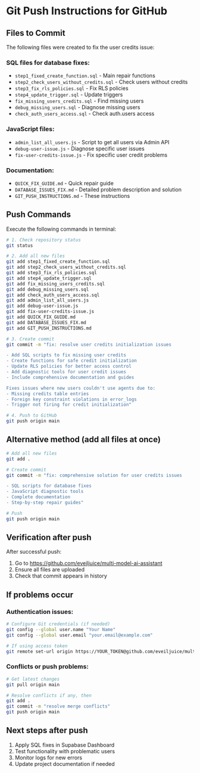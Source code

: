 # Git Push Instructions for GitHub

## Files to Commit

The following files were created to fix the user credits issue:

### SQL files for database fixes:

- `step1_fixed_create_function.sql` - Main repair functions
- `step2_check_users_without_credits.sql` - Check users without credits
- `step3_fix_rls_policies.sql` - Fix RLS policies
- `step4_update_trigger.sql` - Update triggers
- `fix_missing_users_credits.sql` - Find missing users
- `debug_missing_users.sql` - Diagnose missing users
- `check_auth_users_access.sql` - Check auth.users access

### JavaScript files:

- `admin_list_all_users.js` - Script to get all users via Admin API
- `debug-user-issue.js` - Diagnose specific user issues
- `fix-user-credits-issue.js` - Fix specific user credit problems

### Documentation:

- `QUICK_FIX_GUIDE.md` - Quick repair guide
- `DATABASE_ISSUES_FIX.md` - Detailed problem description and solution
- `GIT_PUSH_INSTRUCTIONS.md` - These instructions

## Push Commands

Execute the following commands in terminal:

```bash
# 1. Check repository status
git status

# 2. Add all new files
git add step1_fixed_create_function.sql
git add step2_check_users_without_credits.sql
git add step3_fix_rls_policies.sql
git add step4_update_trigger.sql
git add fix_missing_users_credits.sql
git add debug_missing_users.sql
git add check_auth_users_access.sql
git add admin_list_all_users.js
git add debug-user-issue.js
git add fix-user-credits-issue.js
git add QUICK_FIX_GUIDE.md
git add DATABASE_ISSUES_FIX.md
git add GIT_PUSH_INSTRUCTIONS.md

# 3. Create commit
git commit -m "fix: resolve user credits initialization issues

- Add SQL scripts to fix missing user credits
- Create functions for safe credit initialization
- Update RLS policies for better access control
- Add diagnostic tools for user credit issues
- Include comprehensive documentation and guides

Fixes issues where new users couldn't use agents due to:
- Missing credits table entries
- Foreign key constraint violations in error_logs
- Trigger not firing for credit initialization"

# 4. Push to GitHub
git push origin main
```

## Alternative method (add all files at once)

```bash
# Add all new files
git add .

# Create commit
git commit -m "fix: comprehensive solution for user credits issues

- SQL scripts for database fixes
- JavaScript diagnostic tools
- Complete documentation
- Step-by-step repair guides"

# Push
git push origin main
```

## Verification after push

After successful push:

1. Go to https://github.com/eveiljuice/multi-model-ai-assistant
2. Ensure all files are uploaded
3. Check that commit appears in history

## If problems occur

### Authentication issues:

```bash
# Configure Git credentials (if needed)
git config --global user.name "Your Name"
git config --global user.email "your.email@example.com"

# If using access token
git remote set-url origin https://YOUR_TOKEN@github.com/eveiljuice/multi-model-ai-assistant.git
```

### Conflicts or push problems:

```bash
# Get latest changes
git pull origin main

# Resolve conflicts if any, then
git add .
git commit -m "resolve merge conflicts"
git push origin main
```

## Next steps after push

1. Apply SQL fixes in Supabase Dashboard
2. Test functionality with problematic users
3. Monitor logs for new errors
4. Update project documentation if needed
